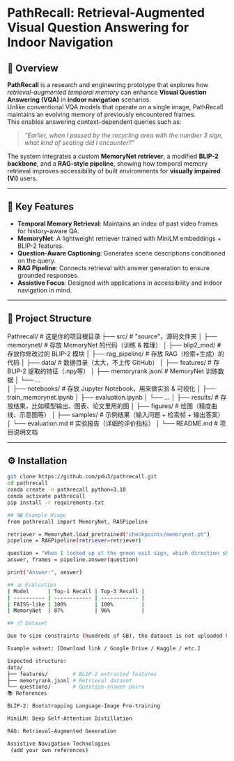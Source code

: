 # PathRecall: Retrieval-Augmented Visual Question Answering for Indoor Navigation

## 📝 Overview
**PathRecall** is a research and engineering prototype that explores how *retrieval-augmented temporal memory* can enhance **Visual Question Answering (VQA)** in **indoor navigation** scenarios.  
Unlike conventional VQA models that operate on a single image, PathRecall maintains an evolving memory of previously encountered frames.  
This enables answering context-dependent queries such as:  
> *“Earlier, when I passed by the recycling area with the number 3 sign, what kind of seating did I encounter?”*

The system integrates a custom **MemoryNet retriever**, a modified **BLIP-2 backbone**, and a **RAG-style pipeline**, showing how temporal memory retrieval improves accessibility of built environments for **visually impaired (VI)** users.

---

## 🔑 Key Features
- **Temporal Memory Retrieval**: Maintains an index of past video frames for history-aware QA.  
- **MemoryNet**: A lightweight retriever trained with MiniLM embeddings + BLIP-2 features.  
- **Question-Aware Captioning**: Generates scene descriptions conditioned on the query.  
- **RAG Pipeline**: Connects retrieval with answer generation to ensure grounded responses.  
- **Assistive Focus**: Designed with applications in accessibility and indoor navigation in mind.  

---

## 📂 Project Structure
Pathrecall/                 # 这是你的项目根目录
├── src/                    # "source"，源码文件夹
│   ├── memorynet/          # 存放 MemoryNet 的代码（训练 & 推理）
│   ├── blip2_mod/          # 存放你修改过的 BLIP-2 模块
│   ├── rag_pipeline/       # 存放 RAG（检索+生成）的代码
│
├── data/                   # 数据目录（太大，不上传 GitHub）
│   ├── features/           # 存 BLIP-2 提取的特征（.npy等）
│   ├── memoryrank.jsonl    # MemoryNet 训练数据
│   └── ...                 
│
├── notebooks/              # 存放 Jupyter Notebook，用来做实验 & 可视化
│   ├── train_memorynet.ipynb
│   ├── evaluation.ipynb
│   └── ...
│
├── results/                # 存放结果，比如模型输出、图表、论文里用的图
│   ├── figures/            # 绘图（精度曲线、示意图等）
│   ├── samples/            # 示例结果（输入问题 + 检索帧 + 输出答案）
│   └── evaluation.md       # 实验报告（详细的评价指标）
│
└── README.md               # 项目说明文档


---

## ⚙️ Installation
```bash
git clone https://github.com/pdu3/pathrecall.git
cd pathrecall
conda create -n pathrecall python=3.10
conda activate pathrecall
pip install -r requirements.txt

## 🖼️ Example Usage
from pathrecall import MemoryNet, RAGPipeline

retriever = MemoryNet.load_pretrained("checkpoints/memorynet.pt")
pipeline = RAGPipeline(retriever=retriever)

question = "When I looked up at the green exit sign, which direction should I have gone?"
answer, frames = pipeline.answer(question)

print("Answer:", answer)

## 📊 Evaluation
| Model      | Top-1 Recall | Top-3 Recall |
| ---------- | ------------ | ------------ |
| FAISS-like | 100%         | 100%         |
| MemoryNet  | 87%          | 96%          |

## 📦 Dataset

Due to size constraints (hundreds of GB), the dataset is not uploaded here.

Example subset: [Download link / Google Drive / Kaggle / etc.]

Expected structure:
data/
├── features/        # BLIP-2 extracted features
├── memoryrank.jsonl # Retrieval dataset
└── questions/       # Question-answer pairs
📚 References

BLIP-2: Bootstrapping Language-Image Pre-training

MiniLM: Deep Self-Attention Distillation

RAG: Retrieval-Augmented Generation

Assistive Navigation Technologies
 (add your own references)

